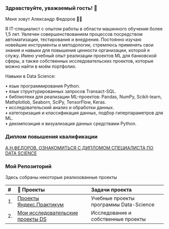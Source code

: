 ###  Здравствуйте, уважаемый гость! 👋

Меня зовут Александр Федоров 🙋‍♂️ 

Я IT-специалист с опытом работы в области машинного обучения более 1,5 лет. Увлечен совершенствованием процессов посредством автоматизации, тестирования и внедрения. Постоянно изучаю новейшие инструменты и методологии, стремлюсь применять свои знания и навыки для повышения ценности организации, которой я служу. Имею учебный опыт реализации проектов ML для банковской сферы, а также собственных исследовательских проектов, которые можно найти в моём портфолио. 

Навыки в Data Science:

•	язык программирования Python.<br>
•	язык структурированных запросов Transact-SQL.<br>
•	библиотеки для реализации ML-проектов: Pandas, NumPy, Scikit-learn, Mathplotlob, Seaborn, SciPy, TensorFlow, Keras.<br>
•	исследовательский анализ и обработки данных.<br>
•	категоризация и классификация данных, подбор гиперпараметров для ML.<br>
•	декомпозиция и визуализация данных средствами Python.<br>

### Диплом повышения квалификации

[А.Н.ФЕДОРОВ. ОЗНАКОМИТЬСЯ С ДИПЛОМОМ СПЕЦИАЛИСТА ПО DATA SCIENCE](https://github.com/AlexandreFyodorov/PortFolio/blob/main/My_Diplom/ReadMe.md)

### Мой Репозиторий 

Здесь собраны некоторые реализованные проекты

|  #  | 🎁 Проекты | Задачи проекта  
|:----|:--------------------------- |:----------
|  1. | [Проекты Яндекс.Практикум](https://github.com/AlexandreFyodorov/Yandex_Practicum_DS_projects) | Учебные проекты программы Data-Science
|  2. | [Мои исследовательские проекты DS](https://github.com/AlexandreFyodorov/My_Research_Projects) | Исследование и собственные проекты
